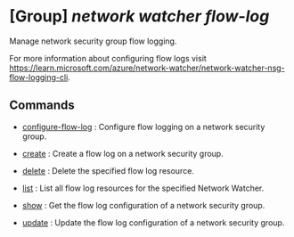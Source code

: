 # [Group] _network watcher flow-log_

Manage network security group flow logging.

For more information about configuring flow logs visit https://learn.microsoft.com/azure/network-watcher/network-watcher-nsg-flow-logging-cli.

## Commands

- [configure-flow-log](/Commands/network/watcher/flow-log/_configure-flow-log.md)
: Configure flow logging on a network security group.

- [create](/Commands/network/watcher/flow-log/_create.md)
: Create a flow log on a network security group.

- [delete](/Commands/network/watcher/flow-log/_delete.md)
: Delete the specified flow log resource.

- [list](/Commands/network/watcher/flow-log/_list.md)
: List all flow log resources for the specified Network Watcher.

- [show](/Commands/network/watcher/flow-log/_show.md)
: Get the flow log configuration of a network security group.

- [update](/Commands/network/watcher/flow-log/_update.md)
: Update the flow log configuration of a network security group.

